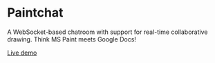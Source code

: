 # Paintchat
A WebSocket-based chatroom with support for real-time collaborative drawing. Think MS Paint meets Google Docs!


[Live demo](http://draw.ws)
